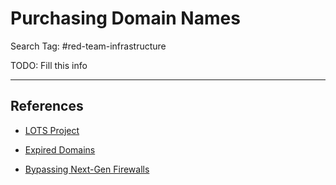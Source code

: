 # Purchasing Domain Names

Search Tag: #red-team-infrastructure

TODO: Fill this info

---
## References

- [LOTS Project](https://lots-project.com)

- [Expired Domains](https://www.expireddomains.net/expired-domains/)

- [Bypassing Next-Gen Firewalls](https://henpeebin.com/kevin/blog/bypassing-firewalls.html)